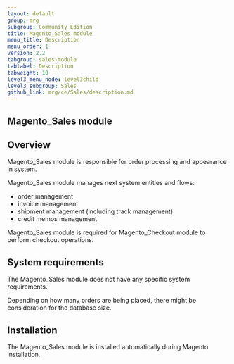 ```yaml
---
layout: default
group: mrg
subgroup: Community Edition
title: Magento_Sales module
menu_title: Description
menu_order: 1
version: 2.2
tabgroup: sales-module
tablabel: Description
tabweight: 10
level3_menu_node: level3child
level3_subgroup: Sales
github_link: mrg/ce/Sales/description.md
---
```


## Magento_Sales module

## Overview

Magento_Sales module is responsible for order processing and appearance in system.

Magento_Sales module manages next system entities and flows:

* order management
* invoice management
* shipment management (including track management)
* credit memos management

Magento_Sales module is required for Magento_Checkout module to perform checkout operations.

## System requirements

The Magento_Sales module does not have any specific system requirements.

Depending on how many orders are being placed, there might be consideration for the database size.

## Installation

The Magento_Sales module is installed automatically during Magento installation.
